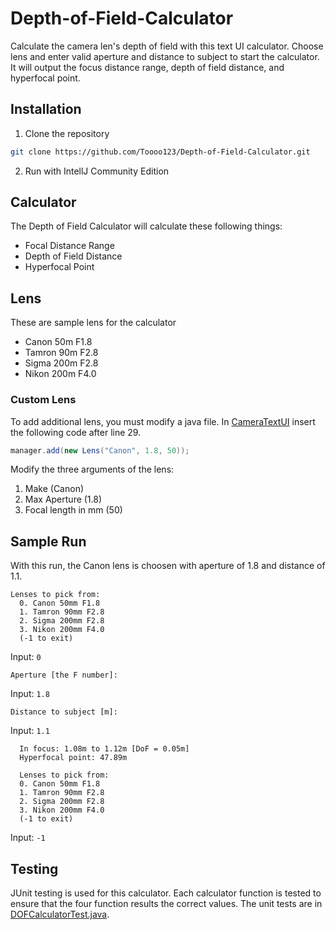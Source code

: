 # Depth-of-Field-Calculator
Calculate the camera len's depth of field with this text UI calculator.
Choose lens and enter valid aperture and distance to subject to start the calculator.
It will output the focus distance range, depth of field distance, and hyperfocal point.


## Installation
1. Clone the repository
```bash
git clone https://github.com/Toooo123/Depth-of-Field-Calculator.git
```
2. Run with IntellJ Community Edition

## Calculator
The Depth of Field Calculator will calculate these following things:
- Focal Distance Range
- Depth of Field Distance
- Hyperfocal Point

## Lens
These are sample lens for the calculator
- Canon 50m F1.8
- Tamron 90m F2.8
- Sigma 200m F2.8
- Nikon 200m F4.0

### Custom Lens
To add additional lens, you must modify a java file.
In [CameraTextUI](/src/main/java/camera/ui/CameraTextUI.java) insert the following code after line 29.
```java
manager.add(new Lens("Canon", 1.8, 50));
```
Modify the three arguments of the lens:
1. Make (Canon)
2. Max Aperture (1.8)
3. Focal length in mm (50)

## Sample Run
With this run, the Canon lens is choosen with aperture of 1.8 and distance of 1.1.
```
Lenses to pick from:
  0. Canon 50mm F1.8
  1. Tamron 90mm F2.8
  2. Sigma 200mm F2.8
  3. Nikon 200mm F4.0
  (-1 to exit)
```
Input: ```0```
```
Aperture [the F number]:
```
Input: ```1.8```
```
Distance to subject [m]:
```
Input: ```1.1```
```
  In focus: 1.08m to 1.12m [DoF = 0.05m]
  Hyperfocal point: 47.89m
  
  Lenses to pick from:
  0. Canon 50mm F1.8
  1. Tamron 90mm F2.8
  2. Sigma 200mm F2.8
  3. Nikon 200mm F4.0
  (-1 to exit)
```
Input: ```-1```

## Testing
JUnit testing is used for this calculator.
Each calculator function is tested to ensure that the four function results the correct values.
The unit tests are in [DOFCalculatorTest.java](/src/test/java/test/DOFCalculatorTest.java).

